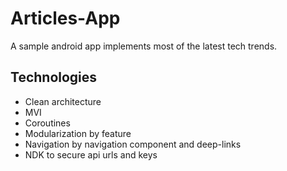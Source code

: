 # Articles-App

A sample android app implements most of the latest tech trends.

## Technologies

* Clean architecture
* MVI
* Coroutines
* Modularization by feature
* Navigation by navigation component and deep-links
* NDK to secure api urls and keys

